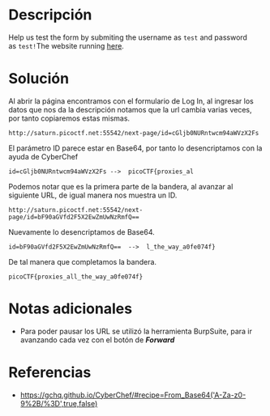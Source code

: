 # **Descripción**

Help us test the form by submiting the username as `test` and password as `test!`The website running [here](http://saturn.picoctf.net:55542/).
# **Solución**

Al abrir la página encontramos con el formulario de Log In, al ingresar los datos que nos da la descripción notamos que la url cambia varias veces, por tanto copiaremos estas mismas.

```
http://saturn.picoctf.net:55542/next-page/id=cGljb0NURntwcm94aWVzX2Fs
```

El parámetro ID parece estar en Base64, por tanto lo desencriptamos con la ayuda de CyberChef

```
id=cGljb0NURntwcm94aWVzX2Fs -->  picoCTF{proxies_al
```
Podemos notar que es la primera parte de la bandera, al avanzar al siguiente URL, de igual manera nos muestra un ID.

```
http://saturn.picoctf.net:55542/next-page/id=bF90aGVfd2F5X2EwZmUwNzRmfQ==
```
Nuevamente lo desencriptamos de Base64.

```
id=bF90aGVfd2F5X2EwZmUwNzRmfQ==  -->  l_the_way_a0fe074f}
```

De tal manera que completamos la bandera.

```
picoCTF{proxies_all_the_way_a0fe074f}
```

# **Notas adicionales**

- Para poder pausar los URL se utilizó la herramienta BurpSuite, para ir avanzando cada vez con el botón de ***Forward***

# **Referencias**

- https://gchq.github.io/CyberChef/#recipe=From_Base64('A-Za-z0-9%2B/%3D',true,false)

